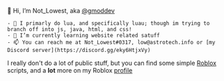 👋 Hi, I’m Not_Lowest, aka [@gmoddev](https://github.com/gmoddev)
```
- 👀 I primarly do lua, and specifically luau; though im trying to branch off into js, java, html, and css!
- 🌱 I’m currently learning website related satuff
- 📫 You can reach me at Not_Lowest#0317, low@astrotech.info or [my Discord server](https://discord.gg/eky6HtjxVy)
```

I really don't do a lot of public stuff, but you can find some simple [Roblox](https://www.roblox.com/) scripts, and a **lot** more on my Roblox [profile](https://www.roblox.com/users/81718700/profile)
